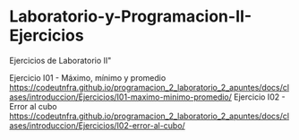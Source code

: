# Laboratorio-y-Programacion-II-Ejercicios
Ejercicios de Laboratorio  II"

Ejercicio I01 - Máximo, mínimo y promedio
https://codeutnfra.github.io/programacion_2_laboratorio_2_apuntes/docs/clases/introduccion/Ejercicios/I01-maximo-minimo-promedio/
Ejercicio I02 - Error al cubo
https://codeutnfra.github.io/programacion_2_laboratorio_2_apuntes/docs/clases/introduccion/Ejercicios/I02-error-al-cubo/
